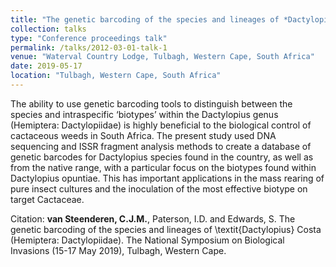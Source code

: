 ```yaml
---
title: "The genetic barcoding of the species and lineages of *Dactylopius Costa* (Hemiptera: Dactylopiidae)"
collection: talks
type: "Conference proceedings talk"
permalink: /talks/2012-03-01-talk-1
venue: "Waterval Country Lodge, Tulbagh, Western Cape, South Africa"
date: 2019-05-17
location: "Tulbagh, Western Cape, South Africa"
---
```


The ability to use genetic barcoding tools to distinguish between the species and intraspecific ‘biotypes’ within the Dactylopius genus (Hemiptera: Dactylopiidae) is highly beneficial to the biological control of cactaceous weeds in South Africa. The present study used DNA sequencing and ISSR fragment analysis methods to create a database of genetic barcodes for Dactylopius species found in the country, as well as from the native range, with a particular focus on the biotypes found within Dactylopius opuntiae. This has important applications in the mass rearing of pure insect cultures and the inoculation of the most effective biotype on target Cactaceae.

Citation: **van Steenderen, C.J.M.**, Paterson, I.D. and Edwards, S. The genetic barcoding of the species and lineages of \textit{Dactylopius} Costa (Hemiptera: Dactylopiidae). The National Symposium on Biological Invasions (15-17 May 2019), Tulbagh, Western Cape. 
